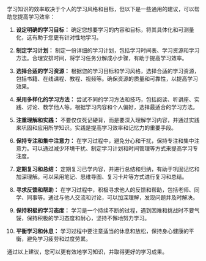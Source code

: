 学习知识的效率取决于个人的学习风格和目标，但以下是一些通用的建议，可以帮助您提高学习效率：

1. **设定明确的学习目标：** 确定您想要学习的内容和目标，将其具体化和可测量化，这有助于您更有针对性地学习。

2. **制定学习计划：** 制定一份详细的学习计划，包括学习时间表、学习资源和学习方法。合理安排时间，将学习任务分解成小步骤，有助于提高学习效率。

3. **选择合适的学习资源：** 根据您的学习目标和学习风格，选择合适的学习资源，包括书籍、在线课程、教程、视频等。确保资源的质量和可靠性，以提高学习效果。

4. **采用多样化的学习方法：** 尝试不同的学习方法和技巧，包括阅读、听讲座、实践、讨论、教学他人等。根据学习内容和个人偏好，选择最适合的学习方法。

5. **注重理解和实践：** 不要仅仅死记硬背，而是要深入理解学习内容，并通过实践来巩固和应用所学知识。实践是提高学习效率和记忆力的重要手段。

6. **保持专注和集中注意力：** 在学习过程中，避免分心和干扰，保持专注和集中注意力。可以通过减少环境干扰、制定学习计划和时间管理等方式来提高学习专注度。

7. **定期复习和总结：** 定期复习已学内容，并进行总结和归纳，有助于巩固记忆和加深理解。可以采用笔记、思维导图、复习卡片等方式进行复习和总结。

8. **寻求反馈和帮助：** 在学习过程中，积极寻求他人的反馈和帮助，包括老师、同学、同事等。通过与他人交流和讨论，可以加深理解，发现问题并及时解决。

9. **保持积极的学习态度：** 学习是一个持续不断的过程，遇到困难和挑战时不要气馁，保持积极的学习态度和耐心，坚持不懈地努力学习。

10. **平衡学习和休息：** 学习过程中要注意适当的休息和放松，保持身心健康的平衡，避免学习疲劳和过度劳累。

通过以上建议，您可以更有效地学习知识，并取得更好的学习成果。
